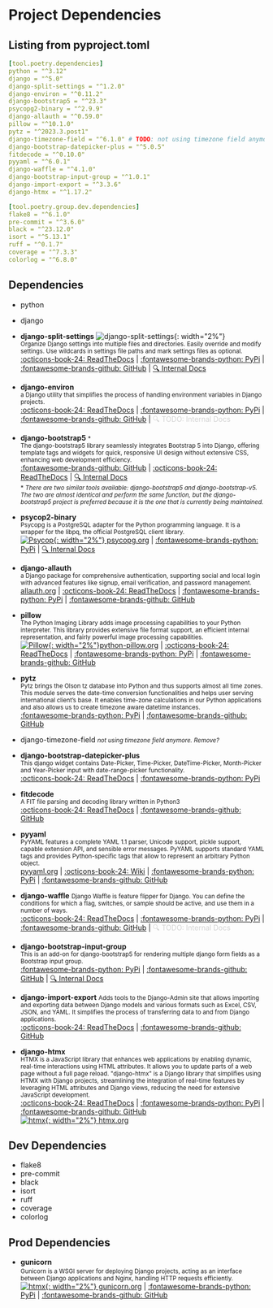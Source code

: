 # Project Dependencies

## Listing from pyproject.toml

```yaml title="pyproject.toml (partial, 1/30/2024)"
[tool.poetry.dependencies]  
python = "^3.12"  
django = "^5.0"  
django-split-settings = "^1.2.0"  
django-environ = "^0.11.2"  
django-bootstrap5 = "^23.3"  
psycopg2-binary = "^2.9.9"  
django-allauth = "^0.59.0"  
pillow = "^10.1.0"  
pytz = "^2023.3.post1"  
django-timezone-field = "^6.1.0" # TODO: not using timezone field anymore. Remove?  
django-bootstrap-datepicker-plus = "^5.0.5"  
fitdecode = "^0.10.0"  
pyyaml = "^6.0.1"  
django-waffle = "^4.1.0"  
django-bootstrap-input-group = "^1.0.1"  
django-import-export = "^3.3.6"  
django-htmx = "^1.17.2"  

[tool.poetry.group.dev.dependencies]  
flake8 = "^6.1.0"  
pre-commit = "^3.6.0"  
black = "^23.12.0"  
isort = "^5.13.1"  
ruff = "^0.1.7"  
coverage = "^7.3.3"  
colorlog = "^6.8.0"  
```

## Dependencies
- python
- django

- **django-split-settings** ![django-split-settings](assets/icons/django-split-settings-icon.png){: width="2%"}  
<small>Organize Django settings into multiple files and directories. Easily override and modify settings. Use wildcards in settings file paths and mark settings files as optional.</small>  
<a href="https://django-split-settings.readthedocs.io/en/latest/index.html" target="_blank">:octicons-book-24: ReadTheDocs</a> | 
<a href="https://pypi.org/project/django-split-settings/" target="_blank">:fontawesome-brands-python: PyPi</a> | 
<a href="https://github.com/wemake-services/django-split-settings" target="_blank">:fontawesome-brands-github: GitHub</a> | 
[:mag: Internal Docs](extras/django-split-settings.md)

- **django-environ**  
<small>a Django utility that simplifies the process of handling environment variables in Django projects.</small>  
<a href="https://django-environ.readthedocs.io/en/latest/" target="_blank">:octicons-book-24: ReadTheDocs</a> | 
<a href="https://pypi.org/project/django-environ/" target="_blank">:fontawesome-brands-python: PyPi</a> | 
<a href="https://github.com/joke2k/django-environ" target="_blank">:fontawesome-brands-github: GitHub</a> | 
<a href="extras/django-environ.md" style="color: lightgray; pointer-events: none; text-decoration: none;">:mag: TODO: Internal Docs</a>

- **django-bootstrap5** <small>\*</small>  
<small>The django-bootstrap5 library seamlessly integrates Bootstrap 5 into Django, offering template tags and widgets for quick, responsive UI design without extensive CSS, enhancing web development efficiency. </small>  
<a href="https://github.com/zostera/django-bootstrap5" target="_blank">:fontawesome-brands-github: GitHub</a> | 
<a href="https://django-bootstrap5.readthedocs.io/en/stable/" target="_blank">:octicons-book-24: ReadTheDocs</a> | 
[:mag:  Internal Docs](extras/forms-w-django-bootstrap5.md)   
<small>\* *There are two similar tools available: django-bootstrap5 and django-bootstrap-v5.  The two are almost identical and perform the same function, but the django-bootstrap5 project is preferred because it is the one that is currently being maintained.*</small>

- **psycop2-binary**  
<small>Psycopg is a PostgreSQL adapter for the Python programming language. It is a wrapper for the libpq, the official PostgreSQL client library.</small>  
<a href="https://www.psycopg.org/docs/index.html" target="_blank">![Psycop](assets/icons/psycopg.png){: width="2%"} psycopg.org</a> | 
<a href="https://pypi.org/project/django-waffle/" target="_blank">:fontawesome-brands-python: PyPi</a> | [:mag: Internal Docs](extras/psycopg2-binary_vs_psycopg2.md)

- **django-allauth**   
<small>a Django package for comprehensive authentication, supporting social and local login with advanced features like signup, email verification, and password management.</small>  
<a href="https://allauth.org/" target="_blank">allauth.org</a> | 
<a href="https://docs.allauth.org/en/latest/" target="_blank">:octicons-book-24: ReadTheDocs</a> | 
<a href="https://pypi.org/project/django-environ/" target="_blank">:fontawesome-brands-python: PyPi</a> | 
<a href="https://github.com/pennersr/django-allauth" target="_blank">:fontawesome-brands-github: GitHub</a>

- **pillow**  
<small>The Python Imaging Library adds image processing capabilities to your Python interpreter.  This library provides extensive file format support, an efficient internal representation, and fairly powerful image processing capabilities.</small>  
<a href="https://python-pillow.org/" target="_blank">![Pillow](assets/icons/pillow.png){: width="2%"}python-pillow.org</a> | 
<a href="https://pillow.readthedocs.io/en/stable/" target="_blank">:octicons-book-24: ReadTheDocs</a> | 
<a href="https://pypi.org/project/pillow/" target="_blank">:fontawesome-brands-python: PyPi</a> | 
<a href="https://github.com/python-pillow/Pillow" target="_blank">:fontawesome-brands-github: GitHub</a>

- **pytz**  
<small>Pytz brings the Olson tz database into Python and thus supports almost all time zones. This module serves the date-time conversion functionalities and helps user serving international client’s base. It enables time-zone calculations in our Python applications and also allows us to create timezone aware datetime instances.</small>  
<a href="https://pypi.org/project/pytz/" target="_blank">:fontawesome-brands-python: PyPi</a> | 
<a href="https://github.com/stub42/pytz" target="_blank">:fontawesome-brands-github: GitHub</a>

- django-timezone-field <small>*not using timezone field anymore. Remove?*</small>

- **django-bootstrap-datepicker-plus**  
<small>This django widget contains Date-Picker, Time-Picker, DateTime-Picker, Month-Picker and Year-Picker input with date-range-picker functionality.</small>  
<a href="https://django-bootstrap-datepicker-plus.readthedocs.io/en/latest/" target="_blank">:octicons-book-24: ReadTheDocs</a> |
<a href="https://pypi.org/project/django-bootstrap-datepicker-plus/" target="_blank">:fontawesome-brands-python: PyPi</a>

- **fitdecode**  
<small>A FIT file parsing and decoding library written in Python3</small>  
<a href="https://fitdecode.readthedocs.io/en/latest/" target="_blank">:octicons-book-24: ReadTheDocs</a> |
<a href="https://github.com/polyvertex/fitdecode" target="_blank">:fontawesome-brands-github: GitHub</a>

- **pyyaml**  
<small>PyYAML features a complete YAML 1.1 parser, Unicode support, pickle support, capable extension API, and sensible error messages. PyYAML supports standard YAML tags and provides Python-specific tags that allow to represent an arbitrary Python object.</small>  
<a href="https://pyyaml.org/" target="_blank">pyyaml.org</a> | 
<a href="https://pyyaml.org/wiki/PyYAML" target="_blank">:octicons-book-24: Wiki</a> | 
<a href="https://pypi.org/project/PyYAML/" target="_blank">:fontawesome-brands-python: PyPi</a> | 
<a href="https://github.com/yaml/pyyaml" target="_blank">:fontawesome-brands-github: GitHub</a>

- **django-waffle** 
<small>Django Waffle is feature flipper for Django. You can define the conditions for which a flag, switches, or sample should be active, and use them in a number of ways.</small>  
<a href="https://waffle.readthedocs.io/en/stable/" target="_blank">:octicons-book-24: ReadTheDocs</a> | 
<a href="https://pypi.org/project/django-waffle/" target="_blank">:fontawesome-brands-python: PyPi</a> | 
<a href="https://github.com/django-waffle/django-waffle" target="_blank">:fontawesome-brands-github: GitHub</a> |
<a href="extras/django_waffles.md" style="color: lightgray; pointer-events: none; text-decoration: none;">:mag: TODO: Internal Docs</a>

- **django-bootstrap-input-group**  
<small>This is an add-on for django-bootstrap5 for rendering multiple django form fields as a Bootstrap input group.</small>  
<a href="https://pypi.org/project/django-bootstrap-input-group/" target="_blank">:fontawesome-brands-python: PyPi</a> | 
<a href="https://github.com/Actionb/django-bootstrap-input-group" target="_blank">:fontawesome-brands-github: GitHub</a> | 
[:mag:  Internal Docs](extras/forms-w-django-bootstrap-input-group.md)   

- **django-import-export** 
<small>Adds tools to the Django-Admin site that allows importing and exporting data between Django models and various formats such as Excel, CSV, JSON, and YAML. It simplifies the process of transferring data to and from Django applications.</small>  
<a href="https://django-import-export.readthedocs.io/en/stable/" target="_blank">:octicons-book-24: ReadTheDocs</a> | 
<a href="https://github.com/django-import-export/django-import-export/" target="_blank">:fontawesome-brands-github: GitHub</a> 

- **django-htmx**  
<small>HTMX is a JavaScript library that enhances web applications by enabling dynamic, real-time interactions using HTML attributes. It allows you to update parts of a web page without a full page reload. "django-htmx" is a Django library that simplifies using HTMX with Django projects, streamlining the integration of real-time features by leveraging HTML attributes and Django views, reducing the need for extensive JavaScript development.</small>  
<a href="https://django-htmx.readthedocs.io/en/latest/index.html" target="_blank">:octicons-book-24: ReadTheDocs</a> | 
<a href="https://pypi.org/project/django-htmx/" target="_blank">:fontawesome-brands-python: PyPi</a> | 
<a href="https://github.com/adamchainz/django-htmx" target="_blank">:fontawesome-brands-github: GitHub</a>  
<a href="https://htmx.org/" target="_blank">![htmx](assets/icons/htmx_icon.png){: width="2%"} htmx.org
</a>


## Dev Dependencies
- flake8
- pre-commit
- black
- isort
- ruff
- coverage
- colorlog 

## Prod Dependencies
- **gunicorn**  
<small>Gunicorn is a WSGI server for deploying Django projects, acting as an interface between Django applications and Nginx, handling HTTP requests efficiently.</small>  
<a href="https://gunicorn.org/" target="_blank">![htmx](assets/icons/gunicorn.png){: width="2%"} gunicorn.org</a> |
<a href="https://pypi.org/project/gunicorn/" target="_blank">:fontawesome-brands-python: PyPi</a> | 
<a href="https://github.com/benoitc/gunicorn" target="_blank">:fontawesome-brands-github: GitHub</a>

